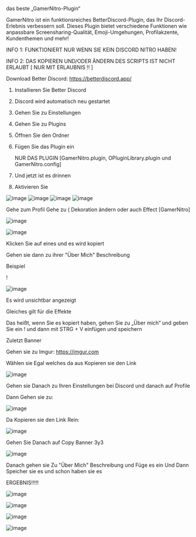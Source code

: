 das beste „GamerNitro-Plugin“

GamerNitro ist ein funktionsreiches BetterDiscord-Plugin, das Ihr Discord-Erlebnis verbessern soll. Dieses Plugin bietet verschiedene Funktionen wie anpassbare Screensharing-Qualität, Emoji-Umgehungen, Profilakzente, Kundenthemen und mehr!


INFO 1: FUNKTIONIERT NUR WENN SIE KEIN DISCORD NITRO HABEN!

INFO 2: DAS KOPIEREN UND/ODER ÄNDERN DES SCRIPTS IST NICHT ERLAUBT [ NUR MIT ERLAUBNIS !! ]


Download Better Discord: https://betterdiscord.app/

1. Installieren Sie Better Discord

2. Discord wird automatisch neu gestartet

3. Gehen Sie zu Einstellungen

4. Gehen Sie zu Plugins

5. Öffnen Sie den Ordner

6. Fügen Sie das Plugin ein

   NUR DAS PLUGIN [GamerNitro.plugin, OPluginLibrary.plugin und GamerNitro.config]

7. Und jetzt ist es drinnen

10. Aktivieren Sie


![image](https://github.com/TGRexGamer/GamerNitro1/assets/166856873/54d55736-30e7-479e-a3c6-87b7efa7246c)
![image](https://github.com/TGRexGamer/GamerNitro1/assets/166856873/8bcfe70b-82d1-4643-92b7-34323e130787)
![image](https://github.com/TGRexGamer/GamerNitro1/assets/166856873/837c4650-da81-4a5d-8283-162bae01f7c0)
![image](https://github.com/TGRexGamer/GamerNitro1/assets/166856873/7128b12b-72fd-45f3-babc-d166b76e9648)



Gehe zum Profil
Gehe zu ( Dekoration ändern oder auch Effect [GamerNitro]


![image](https://github.com/TGRexGamer/GamerNitro1/assets/166856873/d74d190d-daed-440b-a2fb-e1e3161c8ae7)

![image](https://github.com/TGRexGamer/GamerNitro1/assets/166856873/1c2249ec-3f1b-45f5-bd7b-e5288ae88f5f)

Klicken Sie auf eines und es wird kopiert

Gehen sie dann zu ihrer "Über Mich" Beschreibung 

Beispiel

! 󠀯󠁡󠀰

![image](https://github.com/TGRexGamer/GamerNitro1/assets/166856873/e18e8615-94d0-4054-acbb-92a6dd0420da)


Es wird unsichtbar angezeigt

Gleiches gilt für die Effekte

Das heißt, wenn Sie es kopiert haben, gehen Sie zu „Über mich“ und geben Sie ein ! und dann mit STRG + V einfügen und speichern



Zuletzt Banner

Gehen sie zu Imgur: https://imgur.com

Wählen sie Egal welches da aus Kopieren sie den Link

![image](https://github.com/TGRexGamer/GamerNitro1/assets/166856873/4d84e7ec-e4f3-4ef5-a878-4f7c39186017)


Gehen sie Danach zu Ihren Einstellungen bei Discord und danach auf Profile

Dann Gehen sie zu:

![image](https://github.com/TGRexGamer/GamerNitro1/assets/166856873/61f4d677-01b3-4afe-9b67-c8fae121a29d)


Da Kopieren sie den Link Rein:

![image](https://github.com/TGRexGamer/GamerNitro1/assets/166856873/d9f69555-284b-4fc7-91ac-91a75d5e9399)

Gehen Sie Danach auf Copy Banner 3y3

![image](https://github.com/TGRexGamer/GamerNitro1/assets/166856873/8ca7df45-c0a9-4f81-8d0d-3e36efede3c1)


Danach gehen sie Zu "Über Mich" Beschreibung und Füge es ein Und Dann Speicher sie es und schon haben sie es

ERGEBNIS!!!!!








![image](https://github.com/TGRexGamer/GamerNitro1/assets/166856873/02e43065-43eb-477c-a157-cde3e824479e)

![image](https://github.com/TGRexGamer/GamerNitro1/assets/166856873/e4b960ef-f1b7-44a8-b0c9-405f06b23588)

![image](https://github.com/TGRexGamer/GamerNitro1/assets/166856873/0269e0e8-0dab-4b17-94a7-b94994302403)

![image](https://github.com/TGRexGamer/GamerNitro1/assets/166856873/59be14f0-dabb-493b-b6df-38b711502568)





